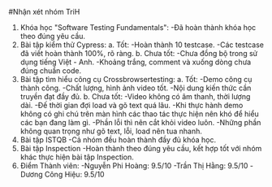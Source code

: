 #Nhận xét nhóm TriH
1. Khóa học "Software Testing Fundamentals":
-Đã hoàn thành khóa học theo đúng yêu cầu.
2. Bài tập kiểm thử Cypress:
a. Tốt:
-Hoàn thành 10 testcase.
-Các testcase đã viết hoàn thành 100%, rõ ràng.
b. Chưa tốt:
-Chưa đồng bộ trong sử dụng tiếng Việt - Anh.
-Khoảng trắng, comment và xuống dòng chưa đúng chuẩn code.
3. Bài tập tìm hiểu công cụ Crossbrowsertesting:
a. Tốt:
-Demo công cụ thành công.
-Chất lượng, hình ảnh video tốt.
-Nội dung kiến thức cần truyền đạt đầy đủ.
b. Chưa tốt:
-Video không có âm thanh, thời lượng dài.
-Đế thời gian đợi load và gõ text quá lâu.
-Khi thực hành demo không có ghi chú trên màn hình các thao tác thực hiện nên khó để hiểu các bạn đang làm gì.
-Phần lỗi thì nên cắt khỏi video luôn.
-Những phần không quan trọng như gõ text, lỗi, load nên tua nhanh.
4. Bài tập ISTQB
-Cả nhóm đều hoàn thành đầy đủ khóa học.
5. Bài tập Inspection
-Hoàn thành theo đúng yêu cầu, kết hợp tốt với nhóm khác thực hiện bài tập Inspection.
6. Điểm
Thành viên:
-Nguyễn Phi Hoàng: 9.5/10
-Trần Thị Hằng: 9.5/10
-Dương Công Hiệu: 9.5/10
